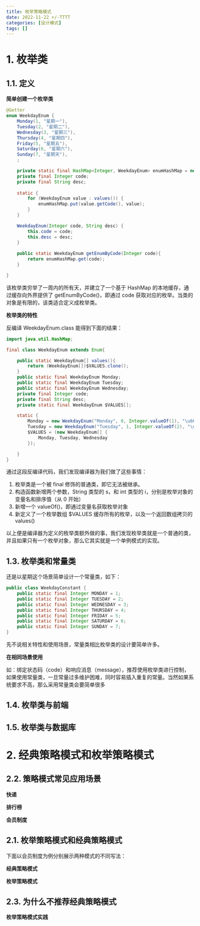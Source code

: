 ```yaml
---
title: 枚举策略模式
date: 2022-11-22 +/-TTTT
categories: [设计模式]
tags: []
---
```


# 1. 枚举类

## 1.1. 定义

**简单创建一个枚举类**

```java
@Getter
enum WeekdayEnum {
    Monday(1, "星期一"),
    Tuesday(2, "星期二"),
    Wednesday(3, "星期三"),
    Thursday(4, "星期四"),
    Friday(5, "星期五"),
    Saturday(6, "星期六"),
    Sunday(7, "星期天"),
    ;

    private static final HashMap<Integer, WeekdayEnum> enumHashMap = new HashMap<>();
    private final Integer code;
    private final String desc;
    
    static {
        for (WeekdayEnum value : values()) {
            enumHashMap.put(value.getCode(), value);
        }
    }

    WeekdayEnum(Integer code, String desc) {
        this.code = code;
        this.desc = desc;
    }
    
    public static WeekdayEnum getEnumByCode(Integer code){
        return enumHashMap.get(code);
    }

}
```

该枚举类穷举了一周内的所有天，并建立了一个基于 HashMap 的本地缓存，通过缓存向外界提供了 getEnumByCode()，即通过 code 获取对应的枚举。当类的对象是有限的，该类适合定义成枚举类。

**枚举类的特性**

反编译 WeekdayEnum.class 能得到下面的结果：

```java
import java.util.HashMap;

final class WeekdayEnum extends Enum{

    public static WeekdayEnum[] values(){
        return (WeekdayEnum[])$VALUES.clone();
    }
    public static final WeekdayEnum Monday;
    public static final WeekdayEnum Tuesday;
    public static final WeekdayEnum Wednesday;
    private final Integer code;
    private final String desc;
    private static final WeekdayEnum $VALUES[];

    static {
        Monday = new WeekdayEnum("Monday", 0, Integer.valueOf(1), "\u661F\u671F\u4E00");
        Tuesday = new WeekdayEnum("Tuesday", 1, Integer.valueOf(2), "\u661F\u671F\u4E8C");
        $VALUES = (new WeekdayEnum[] {
            Monday, Tuesday, Wednesday
        });

    }
}
```

通过这段反编译代码，我们发现编译器为我们做了这些事情：

1. 枚举类是一个被 final 修饰的普通类，即它无法被继承。
2. 构造函数新增两个参数，String 类型的 s，和 int 类型的 i，分别是枚举对象的变量名和排序值（从 0 开始）
3. 新增一个 valueOf()，即通过变量名获取枚举对象
4. 新定义了一个枚举数组 $VALUES 缓存所有的枚举，以及一个返回数组拷贝的 values()

以上便是编译器为定义的枚举类额外做的事，我们发现枚举类就是一个普通的类，并且如果只有一个枚举对象，那么它其实就是一个单例模式的实现。


## 1.3. 枚举类和常量类
还是以星期这个场景简单设计一个常量类，如下：

```java
public class WeekdayConstant {
    public static final Integer MONDAY = 1;
    public static final Integer TUESDAY = 2;
    public static final Integer WEDNESDAY = 3;
    public static final Integer THURSDAY = 4;
    public static final Integer FRIDAY = 5;
    public static final Integer SATURDAY = 6;
    public static final Integer SUNDAY = 7;
}
```

先不说相关特性和使用场景，常量类相比枚举类的设计要简单许多。


**在相同场景使用**

如：绑定状态码（code）和响应消息（message），推荐使用枚举类进行控制，如果使用常量类，一旦常量过多维护困难，同时容易插入重复的常量。当然如果系统要求不高，那么采用常量类会要简单很多


## 1.4. 枚举类与前端

## 1.5. 枚举类与数据库

# 2. 经典策略模式和枚举策略模式

## 2.2. 策略模式常见应用场景

**快递**

**排行榜**

**会员制度**

## 2.1. 枚举策略模式和经典策略模式
下面以会员制度为例分别展示两种模式的不同写法：

**经典策略模式**



**枚举策略模式**



## 2.3. 为什么不推荐经典策略模式

**枚举策略模式实践**
 
